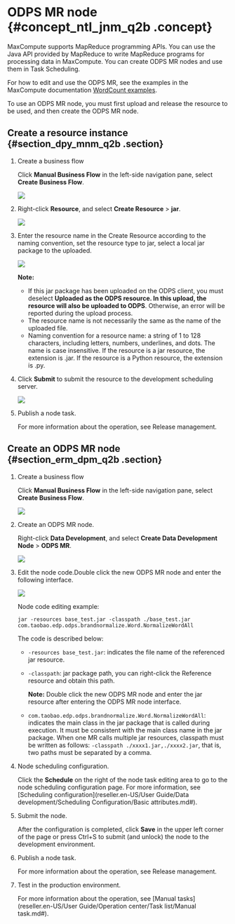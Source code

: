 # ODPS MR node {#concept_ntl_jnm_q2b .concept}

MaxCompute supports MapReduce programming APIs. You can use the Java API provided by MapReduce to write MapReduce programs for processing data in MaxCompute. You can create ODPS MR nodes and use them in Task Scheduling.

For how to edit and use the ODPS MR, see the examples in the MaxCompute documentation [WordCount examples](https://www.alibabacloud.com/help/doc-detail/27886.htm).

To use an ODPS MR node, you must first upload and release the resource to be used, and then create the ODPS MR node.

## Create a resource instance {#section_dpy_mnm_q2b .section}

1.  Create a business flow

    Click **Manual Business Flow** in the left-side navigation pane, select **Create Business Flow**.

    ![](http://static-aliyun-doc.oss-cn-hangzhou.aliyuncs.com/assets/img/16319/15389925287961_en-US.png)

2.  Right-click **Resource**, and select **Create Resource** \> **jar**.

    ![](http://static-aliyun-doc.oss-cn-hangzhou.aliyuncs.com/assets/img/16324/15389925288082_en-US.png)

3.  Enter the resource name in the Create Resource according to the naming convention, set the resource type to jar, select a local jar package to the uploaded.

    ![](http://static-aliyun-doc.oss-cn-hangzhou.aliyuncs.com/assets/img/16294/15389925287721_en-US.png)

    **Note:** 

    -   If this jar package has been uploaded on the ODPS client, you must deselect **Uploaded as the ODPS resource. In this upload, the resource will also be uploaded to ODPS**. Otherwise, an error will be reported during the upload process.
    -   The resource name is not necessarily the same as the name of the uploaded file.
    -   Naming convention for a resource name: a string of 1 to 128 characters, including letters, numbers, underlines, and dots. The name is case insensitive. If the resource is a jar resource, the extension is .jar. If the resource is a Python resource, the extension is .py.
4.  Click **Submit** to submit the resource to the development scheduling server.

    ![](http://static-aliyun-doc.oss-cn-hangzhou.aliyuncs.com/assets/img/16294/15389925287722_en-US.png)

5.  Publish a node task.

    For more information about the operation, see Release management.


## Create an ODPS MR node {#section_erm_dpm_q2b .section}

1.  Create a business flow

    Click **Manual Business Flow** in the left-side navigation pane, select **Create Business Flow**.

    ![](http://static-aliyun-doc.oss-cn-hangzhou.aliyuncs.com/assets/img/16319/15389925287961_en-US.png)

2.  Create an ODPS MR node.

    Right-click **Data Development**, and select **Create Data Development Node** \> **ODPS MR**.

    ![](http://static-aliyun-doc.oss-cn-hangzhou.aliyuncs.com/assets/img/16324/15389925288086_en-US.png)

3.  Edit the node code.Double click the new ODPS MR node and enter the following interface.

    ![](http://static-aliyun-doc.oss-cn-hangzhou.aliyuncs.com/assets/img/16294/15389925287724_en-US.png)

    Node code editing example:

    ```
    jar -resources base_test.jar -classpath ./base_test.jar com.taobao.edp.odps.brandnormalize.Word.NormalizeWordAll
    ```

    The code is described below:

    -   `-resources base_test.jar`: indicates the file name of the referenced jar resource.
    -   `-classpath`: jar package path, you can right-click the Reference resource and obtain this path.

        **Note:** Double click the new ODPS MR node and enter the jar resource after entering the ODPS MR node interface.

    -   `com.taobao.edp.odps.brandnormalize.Word.NormalizeWordAll`: indicates the main class in the jar package that is called during execution. It must be consistent with the main class name in the jar package.
    When one MR calls multiple jar resources, classpath must be written as follows: `-classpath ./xxxx1.jar,./xxxx2.jar`, that is, two paths must be separated by a comma.

4.  Node scheduling configuration.

    Click the **Schedule** on the right of the node task editing area to go to the node scheduling configuration page. For more information, see [Scheduling configuration](reseller.en-US/User Guide/Data development/Scheduling Configuration/Basic attributes.md#).

5.  Submit the node.

    After the configuration is completed, click **Save** in the upper left corner of the page or press Ctrl+S to submit \(and unlock\) the node to the development environment.

6.  Publish a node task.

    For more information about the operation, see Release management.

7.  Test in the production environment.

    For more information about the operation, see [Manual tasks](reseller.en-US/User Guide/Operation center/Task list/Manual task.md#).


